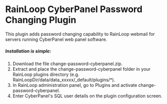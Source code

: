 RainLoop CyberPanel Password Changing Plugin
============================================

This plugin adds password changing capability to RainLoop webmail for servers running CyberPanel web panel software.

##### Installation is simple:

1. Download the file change-password-cyberpanel.zip.
2. Extract and place the change-password-cyberpanel folder in your RainLoop plugins directory (e.g. RainLoopDir/data/data_xxxxx/_default/plugins/*).
3. In RainLoop administration panel, go to Plugins and activate change-password-cyberpanel.
4. Enter CyberPanel's SQL user details on the plugin configuration screen.
